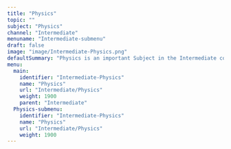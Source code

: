 ```yaml
---
title: "Physics"
topic: ""
subject: "Physics"
channel: "Intermediate"
menuname: "Intermediate-submenu"
draft: false
image: "image/Intermediate-Physics.png"
defaultSummary: "Physics is an important Subject in the Intermediate course.  Please review all the topics and associated testing material to perform well on the Intermediate related Exams."
menu:
  main:
    identifier: "Intermediate-Physics"
    name: "Physics"
    url: "Intermediate/Physics"
    weight: 1900
    parent: "Intermediate"
  Physics-submenu:
    identifier: "Intermediate-Physics"
    name: "Physics"
    url: "Intermediate/Physics"
    weight: 1900
---
```

















